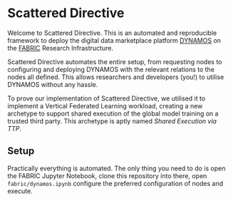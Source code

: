 # Scattered Directive

Welcome to Scattered Directive. This is an automated and reproducible framework to deploy the digital data marketplace
platform [DYNAMOS](https://github.com/Jorrit05/DYNAMOS) on the [FABRIC](https://portal.fabric-testbed.net) Research
Infrastructure.

Scattered Directive automates the entire setup, from requesting nodes to configuring and deploying DYNAMOS with the
relevant relations to the nodes all defined. This allows researchers and developers (you!) to utilise DYNAMOS without
any hassle.

To prove our implementation of Scattered Directive, we utilised it to implement a Vertical Federated Learning workload,
creating a new archetype to support shared execution of the global model training on a trusted third party. This
archetype is aptly named *Shared Execution via TTP*.

## Setup

Practically everything is automated. The only thing you need to do is open the FABRIC Jupyter Notebook, clone this
repository into there, open `fabric/dynamos.ipynb` configure the preferred configuration of nodes and execute.
